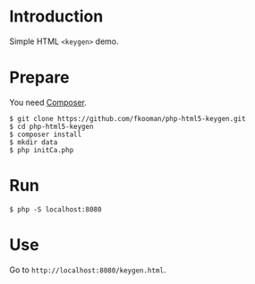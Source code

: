 # Introduction

Simple HTML `<keygen>` demo.

# Prepare

You need [Composer](https://getcomposer.org).

    $ git clone https://github.com/fkooman/php-html5-keygen.git
    $ cd php-html5-keygen
    $ composer install
    $ mkdir data
    $ php initCa.php

# Run

    $ php -S localhost:8080

# Use

Go to `http://localhost:8080/keygen.html`.


